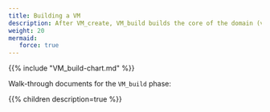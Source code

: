 ```yaml
---
title: Building a VM
description: After VM_create, VM_build builds the core of the domain (vCPUs, memory)
weight: 20
mermaid:
   force: true
---
```

{{% include "VM_build-chart.md" %}}

Walk-through documents for the `VM_build` phase:

{{% children description=true %}}
